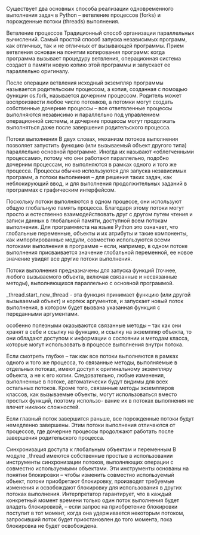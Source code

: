 Существует два основных способа реализации одновременного выполнения задач в Python – ветвление процессов (forks) и порожденные потоки (threads) выполнения.

Ветвление процессов
Традиционный способ организации параллельных вычислений. Самый простой способ запуска независимых программ, как отличных, так и не отличных от вызывающей программы. Прием ветвления основан на понятии копирования программ: когда программа вызывает процедуру ветвления, операционная система создает в памяти новую копию этой программы и запускает ее параллельно оригиналу.

После операции ветвления исходный экземпляр программы называется родительским процессом, а копия, созданная с помощью функции os.fork, называется дочерним процессом. Родитель может воспроизвести любое число потомков, а потомки могут создать собственные дочерние процессы – все ответвленные процессы выполняются независимо и параллельно под управлением операционной системы, и дочерние процессы могут продолжать выполняться даже после завершения родительского процесса.

Потоки выполнения
В двух словах, механизм потоков выполнения позволяет запустить функцию (или вызываемый объект другого типа) параллельно основной программе. Иногда их называют «облегченными процессами», потому что они работают параллельно, подобно дочерним процессам, но выполняются в рамках одного и того же процесса. Процессы обычно используются для запуска независимых программ, а потоки выполнения – для решения таких задач, как неблокирующий ввод, и для выполнения продолжительных заданий в программах с графическим интерфейсом.

Поскольку потоки выполняются в одном процессе, они используют общую глобальную память процесса. Благодаря этому
потоки могут просто и естественно взаимодействовать друг с другом путем чтения и записи данных в глобальной памяти, доступной всем потокам выполнения. Для программиста на языке Python это означает, что глобальные переменные, объекты и их атрибуты и такие компоненты, как импортированные модули, совместно используются всеми потоками выполнения в программе – если, например, в одном потоке выполнения присваивается значение глобальной переменной, ее новое значение увидят все другие потоки выполнения.

Потоки выполнения предназначены для запуска функций (точнее, любого вызываемого объекта, включая связанные и несвязанные методы), выполняющихся параллельно с основной программой.

_thread.start_new_thread - эта функция принимает функцию (или другой вызываемый объект) и кортеж аргументов, и запускает новый поток выполнения, в котором будет вызвана указанная функция с переданными аргументами.

особенно полезными оказываются связанные методы – так как они хранят в себе и ссылку на функцию, и ссылку на экземпляр объекта, то они обладают доступом к информации о состоянии и методам класса, которые могут использовать в процессе выполнения внутри потока.

Если смотреть глубже – так как все потоки выполняются в рамках одного и того же процесса, то связанные методы, выполняемые в отдельных потоках, имеют доступ к оригинальному экземпляру объекта, а не к его копии. Следовательно, любые изменения, выполненные в потоке, автоматически будут видимы для всех остальных потоков. Кроме того, связанные методы экземпляров классов, как вызываемые объекты, могут использоваться вместо простых функций, поэтому использо-
вание их в потоках выполнения не влечет никаких сложностей.

Если главный поток завершится раньше, все порожденные потоки будут немедленно завершены. Этим потоки выполнения отличаются от процессов, где дочерние процессы продолжают работать после завершения родительского процесса.

Синхронизация доступа к глобальным объектам и переменным
В модуле _thread имеются собственные простые в использовании инструменты синхронизации потоков, выполняющих операции
с совместно используемыми объектами. Эти инструменты основаны на понятии блокировки – чтобы изменить совместно используемый объект, потоки приобретают блокировку, производят требуемые изменения и освобождают блокировку для использования в других потоках выполнения. Интерпретатор гарантирует, что в каждый конкретный момент времени только один поток выполнения будет владеть блокировкой, – если запрос на приобретение блокировки поступит в тот момент,
когда она удерживается некоторым потоком, запросивший поток будет приостановлен до того момента, пока блокировка не будет освобождена.
